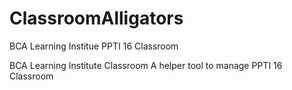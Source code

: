 # ClassroomAlligators
BCA Learning Institue PPTI 16 Classroom

BCA Learning Institute Classroom
A helper tool to manage PPTI 16 Classroom
